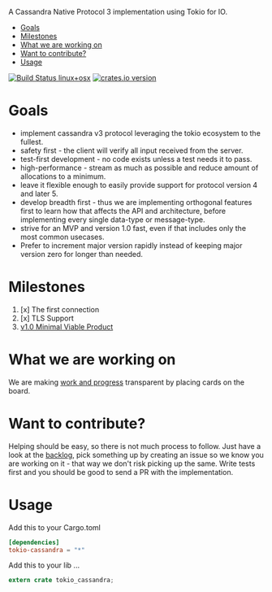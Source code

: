 <!-- START doctoc generated TOC please keep comment here to allow auto update -->
<!-- DON'T EDIT THIS SECTION, INSTEAD RE-RUN doctoc TO UPDATE -->
A Cassandra Native Protocol 3 implementation using Tokio for IO.

- [Goals](#goals)
- [Milestones](#milestones)
- [What we are working on](#what-we-are-working-on)
- [Want to contribute?](#want-to-contribute)
- [Usage](#usage)

<!-- END doctoc generated TOC please keep comment here to allow auto update -->

[![Build Status linux+osx](https://travis-ci.org/nhellwig/tokio-cassandra.svg?branch=master)](https://travis-ci.org/nhellwig/tokio-cassandra)
[![crates.io version](https://img.shields.io/crates/v/tokio-cassandra.svg)](https://crates.io/crates/tokio-cassandra)

# Goals
* implement cassandra v3 protocol leveraging the tokio ecosystem to the fullest.
* safety first - the client will verify all input received from the server.
* test-first development - no code exists unless a test needs it to pass.
* high-performance - stream as much as possible and reduce amount of allocations to a minimum.
* leave it flexible enough to easily provide support for protocol version 4 and later 5.
* develop breadth first - thus we are implementing orthogonal features first to learn how that affects the API and architecture, before implementing every single data-type or message-type.
* strive for an MVP and version 1.0 fast, even if that includes only the most common usecases.
* Prefer to increment major version rapidly instead of keeping major version zero for longer than needed.

# Milestones
1. [x] The first connection
1. [x] TLS Support
1. [v1.0 Minimal Viable Product](https://github.com/nhellwig/tokio-cassandra/milestone/2)

# What we are working on

We are making [work and progress][kanban] transparent by placing cards on the board.

# Want to contribute?

Helping should be easy, so there is not much process to follow. Just have a look at the [backlog][kanban], pick something up by creating an issue so we know you are working on it - that way we don't risk picking up the same. Write tests first and you should be good to send a PR with the implementation.

# Usage

Add this to your Cargo.toml
```toml
[dependencies]
tokio-cassandra = "*"
```

Add this to your lib ...
```Rust
extern crate tokio_cassandra;
```

[kanban]: https://github.com/nhellwig/tokio-cassandra/projects/2
